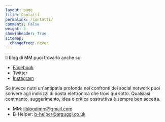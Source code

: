 ```yaml
---
layout: page
title: Contatti
permalink: /contatti/
comments: False
weight: 5
showinheader: True
sitemap:
  changefreq: never
---
```


Il blog di MM puoi trovarlo anche su:

* [Facebook](https://www.facebook.com/IlblogdiMM)
* [Twitter](https://twitter.com/IlblogdiMM)
* [Instagram](http://instagram.com/ilblogdimm)

Se invece nutri un'antipatia profonda nei confronti dei social network puoi scrivere agli indirizzi di posta elettronica che trovi quì sotto.
Qualsiasi commento, suggerimento, idea o critica costruttiva è sempre ben accetta.



* MM: ilblogdimm@gmail.com
* B-Helper: b-helper@arguggi.co.uk
